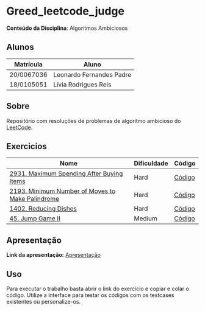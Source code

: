 # Greed_leetcode_judge

**Conteúdo da Disciplina**: Algoritmos Ambiciosos<br>

## Alunos
|Matrícula | Aluno |
| -- | -- |
| 20/0067036  |  Leonardo Fernandes Padre |
| 18/0105051  |  Lívia Rodrigues Reis |

## Sobre 
Repositório com resoluções de problemas de algoritmo ambicioso do [LeetCode](https://leetcode.com/).

## Exercicios
|Nome | Dificuldade | Código |
| -- | -- | -- |
|[2931. Maximum Spending After Buying Items](https://leetcode.com/problems/maximum-spending-after-buying-items/description) | Hard | [Código](./exercises/2931_hard/README.md) |
|[2193. Minimum Number of Moves to Make Palindrome](https://leetcode.com/problems/minimum-number-of-moves-to-make-palindrome/description) | Hard | [Código](./exercises/2193_hard/README.md) |
| [1402. Reducing Dishes](https://leetcode.com/problems/reducing-dishes/description/) | Hard | [Código](./exercices/reducing_Dishes/README.md) |
| [45. Jump Game II](https://leetcode.com/problems/jump-game-ii/description/) | Medium | [Código](./exercises/45_medium/README.md) |

## Apresentação
**Link da apresentação:** [Apresentação]()

## Uso 
Para executar o trabalho basta abrir o link do exercício e copiar e colar o código. Utilize a interface para testar os códigos com os testcases existentes ou personalize-os.


